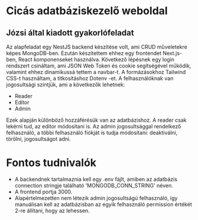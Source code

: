 # Cicás adatbáziskezelő weboldal
## Józsi által kiadott gyakorlófeladat
Az alapfeladat egy NestJS backend készítése volt, ami CRUD műveletekre képes MongoDB-ben. Ezután készítettem ehhez egy frontendet Next.js-ben, React komponenseket használva. Következő lépésnek egy login rendszert csináltam, ami JSON Web Token és cookie segítségével működik, valamint ehhez dinamikussá tettem a navbar-t. A formázásokhoz Tailwind CSS-t használtam, a titkosításhoz Dotenv -et.
A felhasználóknak van jogosultsági szintjük, ami a következők lehetnek:
- Reader
- Editor
- Admin

Ezek alapján különböző hozzáférésük van az adatbázishoz. A reader csak lekérni tud, az editor módosítani is. Az admin jogosultsággal rendelkező felhasználó, a többi felhasználó fiókját is tudja módosítani: deaktiválni, törölni, jogosultságot adni.

# Fontos tudnivalók
- A backendnek tartalmaznia kell egy .env fájlt, amiben az adatbázis connection stringje található 'MONGODB_CONN_STRING' néven.
- A frontend portja 3000.
- Alapértelmezetten nem létezik admin jogosultságú felhasználó, így manuálisan kell az adatbázisban az egyik felhasználó permission értékét 2-re állítani, hogy az lehessen.
